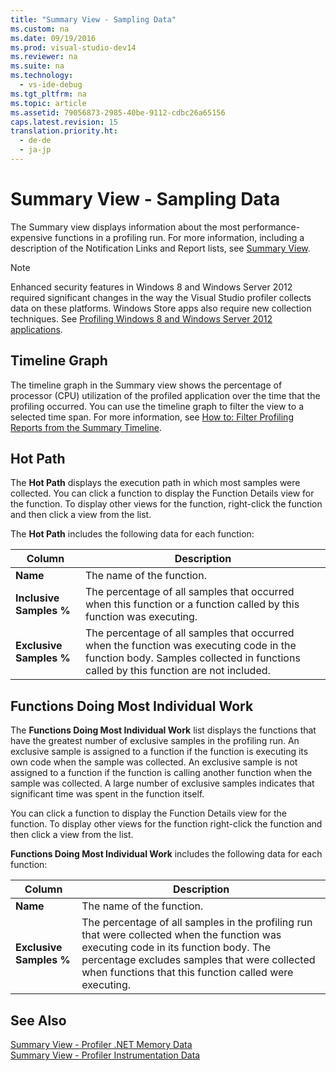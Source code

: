 ```yaml
---
title: "Summary View - Sampling Data"
ms.custom: na
ms.date: 09/19/2016
ms.prod: visual-studio-dev14
ms.reviewer: na
ms.suite: na
ms.technology: 
  - vs-ide-debug
ms.tgt_pltfrm: na
ms.topic: article
ms.assetid: 79056873-2985-40be-9112-cdbc26a65156
caps.latest.revision: 15
translation.priority.ht: 
  - de-de
  - ja-jp
---
```

# Summary View - Sampling Data
The Summary view displays information about the most performance-expensive functions in a profiling run. For more information, including a description of the Notification Links and Report lists, see [Summary View](../vs140/Summary-View.md).  
  
> [!NOTE]
>  Enhanced security features in Windows 8 and Windows Server 2012 required significant changes in the way the Visual Studio profiler collects data on these platforms. Windows Store apps also require new collection techniques. See [Profiling Windows 8 and Windows Server 2012 applications](../vs140/Performance-Tools-on-Windows-8-and-Windows-Server-2012-applications.md).  
  
## Timeline Graph  
 The timeline graph in the Summary view shows the percentage of processor (CPU) utilization of the profiled application over the time that the profiling occurred. You can use the timeline graph to filter the view to a selected time span. For more information, see [How to: Filter Profiling Reports from the Summary Timeline](../vs140/How-to--Filter-Report-Views-from-the-Summary-Timeline.md).  
  
## Hot Path  
 The **Hot Path** displays the execution path in which most samples were collected. You can click a function to display the Function Details view for the function. To display other views for the function, right-click the function and then click a view from the list.  
  
 The **Hot Path** includes the following data for each function:  
  
|Column|Description|  
|------------|-----------------|  
|**Name**|The name of the function.|  
|**Inclusive Samples %**|The percentage of all samples that occurred when this function or a function called by this function was executing.|  
|**Exclusive Samples %**|The percentage of all samples that occurred when the function was executing code in the function body. Samples collected in functions called by this function are not included.|  
  
## Functions Doing Most Individual Work  
 The **Functions Doing Most Individual Work** list displays the functions that have the greatest number of exclusive samples in the profiling run. An exclusive sample is assigned to a function if the function is executing its own code when the sample was collected. An exclusive sample is not assigned to a function if the function is calling another function when the sample was collected. A large number of exclusive samples indicates that significant time was spent in the function itself.  
  
 You can click a function to display the Function Details view for the function. To display other views for the function right-click the function and then click a view from the list.  
  
 **Functions Doing Most Individual Work** includes the following data for each function:  
  
|Column|Description|  
|------------|-----------------|  
|**Name**|The name of the function.|  
|**Exclusive Samples %**|The percentage of all samples in the profiling run that were collected when the function was executing code in its function body. The percentage excludes samples that were collected when functions that this function called were executing.|  
  
## See Also  
 [Summary View - Profiler .NET Memory Data](../vs140/Summary-View---.NET-Memory-Data.md)   
 [Summary View - Profiler Instrumentation Data](../vs140/Summary-View---Instrumentation-Data.md)